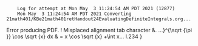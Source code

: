         Log for attempt at Mon May  3 11:24:54 AM PDT 2021 (12877)
        Mon May  3 11:24:54 AM PDT 2021 Converting 21math401/KBe21math401retHandout24EvaluatingDefiniteIntegrals.org...
Error producing PDF.
! Misplaced alignment tab character &.
<argument> ...}^{\sqrt {\pi }} \cos \sqrt {x} dx &
                                                  = x \cos \sqrt {x} +\int x...
l.234   }

